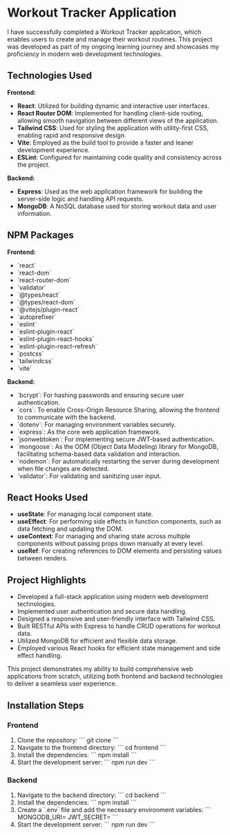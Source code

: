 
# Workout Tracker Application

I have successfully completed a Workout Tracker application, which enables users to create and manage their workout routines. This project was developed as part of my ongoing learning journey and showcases my proficiency in modern web development technologies.

## Technologies Used

**Frontend:**
- **React**: Utilized for building dynamic and interactive user interfaces.
- **React Router DOM**: Implemented for handling client-side routing, allowing smooth navigation between different views of the application.
- **Tailwind CSS**: Used for styling the application with utility-first CSS, enabling rapid and responsive design.
- **Vite**: Employed as the build tool to provide a faster and leaner development experience.
- **ESLint**: Configured for maintaining code quality and consistency across the project.

**Backend:**
- **Express**: Used as the web application framework for building the server-side logic and handling API requests.
- **MongoDB**: A NoSQL database used for storing workout data and user information.

## NPM Packages

**Frontend:**
- \`react\`
- \`react-dom\`
- \`react-router-dom\`
- \`validator\`
- \`@types/react\`
- \`@types/react-dom\`
- \`@vitejs/plugin-react\`
- \`autoprefixer\`
- \`eslint\`
- \`eslint-plugin-react\`
- \`eslint-plugin-react-hooks\`
- \`eslint-plugin-react-refresh\`
- \`postcss\`
- \`tailwindcss\`
- \`vite\`

**Backend:**
- \`bcrypt\`: For hashing passwords and ensuring secure user authentication.
- \`cors\`: To enable Cross-Origin Resource Sharing, allowing the frontend to communicate with the backend.
- \`dotenv\`: For managing environment variables securely.
- \`express\`: As the core web application framework.
- \`jsonwebtoken\`: For implementing secure JWT-based authentication.
- \`mongoose\`: As the ODM (Object Data Modeling) library for MongoDB, facilitating schema-based data validation and interaction.
- \`nodemon\`: For automatically restarting the server during development when file changes are detected.
- \`validator\`: For validating and sanitizing user input.

## React Hooks Used
- **useState**: For managing local component state.
- **useEffect**: For performing side effects in function components, such as data fetching and updating the DOM.
- **useContext**: For managing and sharing state across multiple components without passing props down manually at every level.
- **useRef**: For creating references to DOM elements and persisting values between renders.

## Project Highlights
- Developed a full-stack application using modern web development technologies.
- Implemented user authentication and secure data handling.
- Designed a responsive and user-friendly interface with Tailwind CSS.
- Built RESTful APIs with Express to handle CRUD operations for workout data.
- Utilized MongoDB for efficient and flexible data storage.
- Employed various React hooks for efficient state management and side effect handling.

This project demonstrates my ability to build comprehensive web applications from scratch, utilizing both frontend and backend technologies to deliver a seamless user experience.

## Installation Steps

### Frontend
1. Clone the repository:
    \`\`\`
    git clone <repository-url>
    \`\`\`
2. Navigate to the frontend directory:
    \`\`\`
    cd frontend
    \`\`\`
3. Install the dependencies:
    \`\`\`
    npm install
    \`\`\`
4. Start the development server:
    \`\`\`
    npm run dev
    \`\`\`

### Backend
1. Navigate to the backend directory:
    \`\`\`
    cd backend
    \`\`\`
2. Install the dependencies:
    \`\`\`
    npm install
    \`\`\`
3. Create a \`.env\` file and add the necessary environment variables:
    \`\`\`
    MONGODB_URI=<your-mongodb-uri>
    JWT_SECRET=<your-jwt-secret>
    \`\`\`
4. Start the development server:
    \`\`\`
    npm run dev
    \`\`\`
